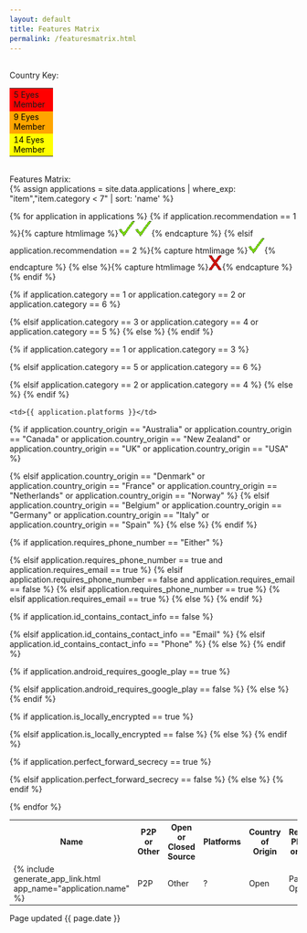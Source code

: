 ```yaml
---
layout: default
title: Features Matrix
permalink: /featuresmatrix.html
---
```


<br>
Country Key:
<table style="width:15%">
	<tr><td bgcolor="red">5 Eyes Member</td></tr>
	<tr><td bgcolor="orange" style="color: black">9 Eyes Member</td></tr>
	<tr><td bgcolor="yellow" style="color: black">14 Eyes Member</td></tr>
</table>
<br>
Features Matrix:
<br>
{% assign applications = site.data.applications | where_exp: "item","item.category < 7" | sort: 'name' %}
<table>
<th>Name</th>
<th>P2P or Other</th>
<th>Open or Closed Source</th>
<th>Platforms</th>
<th>Country of Origin</th>
<th>Requires Phone# or Email</th>
<th>ID contains personal info</th>
<th>Requires Google Play</th>
<th>Locally Encrypted Data</th>
<th>Uses Perfect Forward Secrecy</th>

{% for application in applications %}
{% if application.recommendation == 1 %}{% capture htmlimage %}<img src="images/checkmark.gif"><img src="images/checkmark.gif">{% endcapture %}
{% elsif application.recommendation == 2 %}{% capture htmlimage %}<img src="images/checkmark.gif">{% endcapture %}
{% else %}{% capture htmlimage %}<img src="images/x.gif">{% endcapture %}
{% endif %}
<tr>
	<td>{% include generate_app_link.html app_name="application.name" %}</td>

{% if application.category == 1 or application.category == 2 or application.category == 6 %}
	<td>P2P</td>
{% elsif application.category == 3 or application.category == 4 or application.category == 5 %}
	<td>Other</td>
{% else %}
	<td>?</td>
{% endif %}
	
{% if application.category == 1 or application.category == 3 %}
	<td>Open</td>
{% elsif application.category == 5 or application.category == 6 %}
  <td>Partially Open</td>
{% elsif application.category == 2 or application.category == 4 %}
	<td>Closed</td>
{% else %}
	<td>?</td>
{% endif %}

	<td>{{ application.platforms }}</td>

{% if application.country_origin == "Australia"
	or application.country_origin == "Canada"
	or application.country_origin == "New Zealand"
	or application.country_origin == "UK"
	or application.country_origin == "USA" %}
	<td bgcolor="red">{{ application.country_origin }}</td>
{% elsif application.country_origin == "Denmark"
	or application.country_origin == "France"
	or application.country_origin == "Netherlands"
	or application.country_origin == "Norway" %}
	<td bgcolor="orange" style="color: black">{{ application.country_origin }}</td>
{% elsif application.country_origin == "Belgium"
	or application.country_origin == "Germany"
	or application.country_origin == "Italy"
	or application.country_origin == "Spain" %}
	<td bgcolor="yellow" style="color: black">{{ application.country_origin }}</td>
{% else %}
	<td>{{ application.country_origin }}</td>
{% endif %}

{% if application.requires_phone_number == "Either" %}
	<td bgcolor="red">Phone or Email</td>
{% elsif application.requires_phone_number == true and application.requires_email == true %}
	<td bgcolor="red">Phone and Email</td>
{% elsif application.requires_phone_number == false and application.requires_email == false %}
	<td bgcolor="green">No</td>
{% elsif application.requires_phone_number == true %}
	<td bgcolor="red">Phone</td>
{% elsif application.requires_email == true %}
	<td bgcolor="red">Email</td>
{% else %}
	<td>{{ application.requires_phone_number }}</td>
{% endif %}

{% if application.id_contains_contact_info == false %}
	<td bgcolor="green">No</td>
{% elsif application.id_contains_contact_info == "Email" %}
	<td bgcolor="red">Email</td>
{% elsif application.id_contains_contact_info == "Phone" %}
	<td bgcolor="red">Phone</td>
{% else %}
	<td>{{ application.id_contains_contact_info }}</td>
{% endif %}

{% if application.android_requires_google_play == true %}
	<td bgcolor="red">Yes</td>
{% elsif application.android_requires_google_play == false %}
	<td bgcolor="green">No</td>
{% else %}
	<td>{{ application.android_requires_google_play }}</td>
{% endif %}

{% if application.is_locally_encrypted == true %}
	<td bgcolor="green">Yes</td>
{% elsif application.is_locally_encrypted == false %}
	<td bgcolor="red">No</td>
{% else %}
	<td>{{ application.is_locally_encrypted }}</td>
{% endif %}

{% if application.perfect_forward_secrecy == true %}
	<td bgcolor="green">Yes</td>
{% elsif application.perfect_forward_secrecy == false %}
	<td bgcolor="red">No</td>
{% else %}
	<td>{{ application.perfect_forward_secrecy }}</td>
{% endif %}
</tr>
{% endfor %}

</table>
Page updated {{ page.date }}<br>

